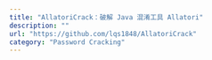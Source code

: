 ```yaml
---
title: "AllatoriCrack：破解 Java 混淆工具 Allatori"
description: ""
url: "https://github.com/lqs1848/AllatoriCrack"
category: "Password Cracking"
---
```

